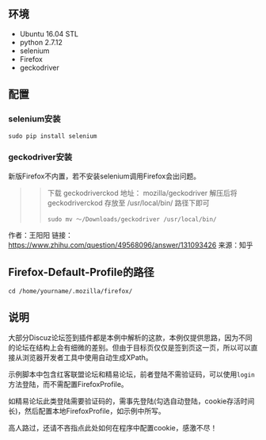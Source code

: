 ## 环境

* Ubuntu 16.04 STL
* python 2.7.12
* selenium
* Firefox
* geckodriver

## 配置

### selenium安装

```
sudo pip install selenium
```

### geckodriver安装

新版Firefox不内置，若不安装selenium调用Firefox会出问题。

>>
>>下载 geckodriverckod 地址： mozilla/geckodriver
>>解压后将geckodriverckod 存放至 /usr/local/bin/ 路径下即可
>>```
>>sudo mv ～/Downloads/geckodriver /usr/local/bin/
>>```

作者：王阳阳
链接：https://www.zhihu.com/question/49568096/answer/131093426
来源：知乎

## Firefox-Default-Profile的路径

```
cd /home/yourname/.mozilla/firefox/
```

## 说明

大部分Discuz论坛签到插件都是本例中解析的这款，本例仅提供思路，因为不同的论坛在结构上会有细微的差别。但由于目标页仅仅是签到页这一页，所以可以直接从浏览器开发者工具中使用自动生成XPath。

示例脚本中包含红客联盟论坛和精易论坛，前者登陆不需验证码，可以使用`login`方法登陆，而不需配置FirefoxProfile。

如精易论坛此类登陆需要验证码的，需事先登陆(勾选自动登陆，cookie存活时间长)，然后配置本地FirefoxProfile，如示例中所写。

高人路过，还请不吝指点此处如何在程序中配置cookie，感激不尽！


